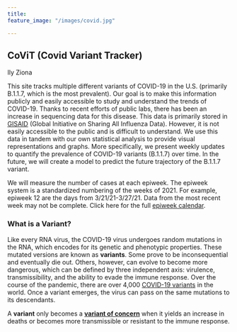 ```yaml
---
title: 
feature_image: "/images/covid.jpg"

---
```


## CoViT (Covid Variant Tracker)

Ily Ziona 

This site tracks multiple different variants of COVID-19 in the U.S. (primarily B.1.1.7, which is the most prevalent). Our goal is to make this information publicly and easily accessible to study and understand the trends of COVID-19. Thanks to recent efforts of public labs, there has been an increase in sequencing data for this disease. This data is primarily stored in [GISAID](https://www.gisaid.org) (Global Initiative on Sharing All Influenza Data). However, it is not easily accessible to the public and is difficult to understand. We use this data in tandem with our own statistical analysis to provide visual representations and graphs. More specifically, we present weekly updates to quantify the prevalence of COVID-19 variants (B.1.1.7) over time. In the future, we will create a model to predict the future trajectory of the B.1.1.7 variant. 

We will measure the number of cases at each epiweek. The epiweek system is a standardized numbering of the weeks of 2021. For example, epiweek 12 are the days from 3/21/21-3/27/21.  Data from the most recent week may not be complete. Click here for the full [epiweek calendar](https://ibis.health.state.nm.us/resource/MMWRWeekCalendar.html).  

### What is a Variant?

Like every RNA virus, the COVID-19 virus undergoes random mutations in the RNA, which encodes for its genetic and phenotypic properties. These mutated versions are known as **variants**. Some prove to be inconsequential and eventually die out. Others, however, can evolve to become more dangerous, which can be defined by three independent axis: virulence, transmissibility, and the ability to evade the immune response. Over the course of the pandemic, there are over 4,000 [COVID-19 variants](https://www.eurekalert.org/pub_releases/2021-03/uota-hus032321.php) in the world. Once a variant emerges, the virus can pass on the same mutations to its descendants. 

A **variant** only becomes a [**variant of concern**](https://www.cdc.gov/coronavirus/2019-ncov/cases-updates/variant-surveillance/variant-info.html#Interest) when it yields an increase in deaths or becomes more transmissible or resistant to the immune response. 

